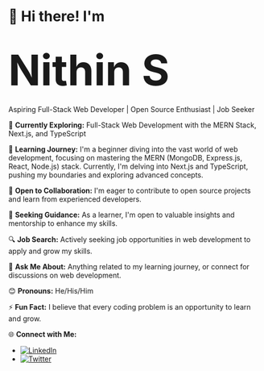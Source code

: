 # 👋 Hi there! I'm
# <span style="font-size: 3em;">Nithin S</span>

Aspiring Full-Stack Web Developer | Open Source Enthusiast | Job Seeker

🚀 **Currently Exploring:** Full-Stack Web Development with the MERN Stack, Next.js, and TypeScript

📖 **Learning Journey:** I'm a beginner diving into the vast world of web development, focusing on mastering the MERN (MongoDB, Express.js, React, Node.js) stack. Currently, I'm delving into Next.js and TypeScript, pushing my boundaries and exploring advanced concepts.

👥 **Open to Collaboration:** I'm eager to contribute to open source projects and learn from experienced developers.

🤔 **Seeking Guidance:** As a learner, I'm open to valuable insights and mentorship to enhance my skills.

🔍 **Job Search:** Actively seeking job opportunities in web development to apply and grow my skills.

💬 **Ask Me About:** Anything related to my learning journey, or connect for discussions on web development.

😊 **Pronouns:** He/His/Him

⚡ **Fun Fact:** I believe that every coding problem is an opportunity to learn and grow.

🌐 **Connect with Me:**
- [![LinkedIn](https://img.shields.io/badge/LinkedIn-Nithin%20S-blue?style=flat-square&logo=linkedin)](https://www.linkedin.com/in/nithin-s-594a151b1/)
- [![Twitter](https://img.shields.io/badge/Twitter-%40NITHIN93805736-blue?style=flat-square&logo=twitter)](https://twitter.com/NITHIN93805736)
